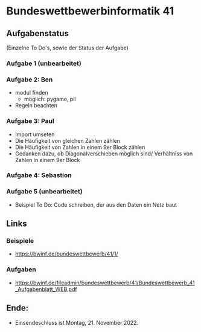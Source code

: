 # Bundeswettbewerbinformatik 41

## Aufgabenstatus
(Einzelne To Do's, sowie der Status  der Aufgabe)
### Aufgabe 1 (unbearbeitet)
### Aufgabe 2: Ben
- modul finden
  - möglich: pygame, pil
- Regeln beachten
### Aufgabe 3: Paul
- Import umseten
- Die Häufigkeit von gleichen Zahlen zählen
- Die Häufigkeit von Zahlen in einem 9er Block zählen
- Gedanken dazu, ob Diagonalverschieben möglich sind/ Verhältniss von Zahlen in einem 9er Block
### Aufgabe 4: Sebastion
### Aufgabe 5 (unbearbeitet)
- Beispiel To Do: Code schreiben, der aus den Daten ein Netz baut 

## Links
### Beispiele
- https://bwinf.de/bundeswettbewerb/41/1/
### Aufgaben
- https://bwinf.de/fileadmin/bundeswettbewerb/41/Bundeswettbewerb_41_Aufgabenblatt_WEB.pdf



## Ende: 
- Einsendeschluss ist Montag, 21. November 2022.
